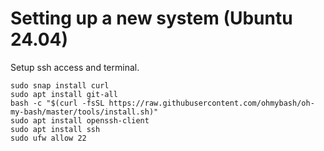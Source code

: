 # Setting up a new system (Ubuntu 24.04)

Setup ssh access and terminal.
```
sudo snap install curl
sudo apt install git-all
bash -c "$(curl -fsSL https://raw.githubusercontent.com/ohmybash/oh-my-bash/master/tools/install.sh)"
sudo apt install openssh-client
sudo apt install ssh
sudo ufw allow 22
```

